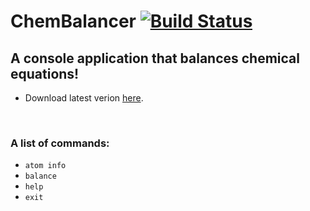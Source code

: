 # ChemBalancer [![Build Status](https://travis-ci.org/thejonathanr/ChemBalancer.svg?branch=master)](https://travis-ci.org/thejonathanr/ChemBalancer)

## A console application that balances chemical equations!
- Download latest verion [here](https://github.com/thejonathanr/ChemBalancer/releases/latest).

<br>

### A list of commands:
- `atom info`
- `balance`
- `help`
- `exit`
